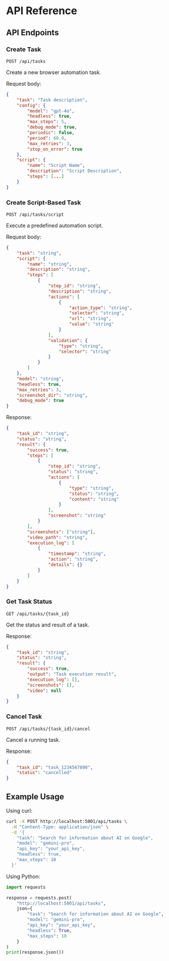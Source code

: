 # API Reference

## API Endpoints

### Create Task
`POST /api/tasks`

Create a new browser automation task.

Request body:
```json
{
    "task": "Task description",
    "config": {
        "model": "gpt-4o",
        "headless": true,
        "max_steps": 5,
        "debug_mode": true,
        "periodic": false,
        "period": 60.0,
        "max_retries": 3,
        "stop_on_error": true
    },
    "script": {
        "name": "Script Name",
        "description": "Script Description",
        "steps": [...]
    }
}
```

### Create Script-Based Task
`POST /api/tasks/script`

Execute a predefined automation script.

Request body:
```json
{
    "task": "string",
    "script": {
        "name": "string",
        "description": "string",
        "steps": [
            {
                "step_id": "string",
                "description": "string",
                "actions": [
                    {
                        "action_type": "string",
                        "selector": "string",
                        "url": "string",
                        "value": "string"
                    }
                ],
                "validation": {
                    "type": "string",
                    "selector": "string"
                }
            }
        ]
    },
    "model": "string",
    "headless": true,
    "max_retries": 3,
    "screenshot_dir": "string",
    "debug_mode": true
}
```

Response:
```json
{
    "task_id": "string",
    "status": "string",
    "result": {
        "success": true,
        "steps": [
            {
                "step_id": "string",
                "status": "string",
                "actions": [
                    {
                        "type": "string",
                        "status": "string",
                        "content": "string"
                    }
                ],
                "screenshot": "string"
            }
        ],
        "screenshots": ["string"],
        "video_path": "string",
        "execution_log": [
            {
                "timestamp": "string",
                "action": "string",
                "details": {}
            }
        ]
    }
}
```

### Get Task Status
`GET /api/tasks/{task_id}`

Get the status and result of a task.

Response:
```json
{
    "task_id": "string",
    "status": "string",
    "result": {
        "success": true,
        "output": "Task execution result",
        "execution_log": [],
        "screenshots": [],
        "video": null
    }
}
```

### Cancel Task
`POST /api/tasks/{task_id}/cancel`

Cancel a running task.

Response:
```json
{
    "task_id": "task_1234567890",
    "status": "cancelled"
}
```

## Example Usage

Using curl:
```bash
curl -X POST http://localhost:5001/api/tasks \
  -H "Content-Type: application/json" \
  -d '{
    "task": "Search for information about AI on Google",
    "model": "gemini-pro",
    "api_key": "your_api_key",
    "headless": true,
    "max_steps": 10
  }'
```

Using Python:
```python
import requests

response = requests.post(
    "http://localhost:5001/api/tasks",
    json={
        "task": "Search for information about AI on Google",
        "model": "gemini-pro",
        "api_key": "your_api_key",
        "headless": True,
        "max_steps": 10
    }
)
print(response.json())
```
